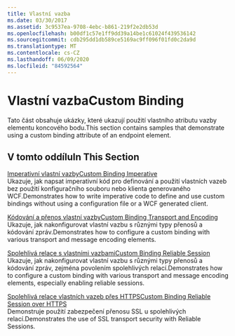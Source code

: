 ```yaml
---
title: Vlastní vazba
ms.date: 03/30/2017
ms.assetid: 3c9537ea-9708-4ebc-b861-219f2e2db53d
ms.openlocfilehash: b00df1c57e1ff9dd39a14be1c61024f439536142
ms.sourcegitcommit: cdb295dd1db589ce5169ac9ff096f01fd0c2da9d
ms.translationtype: MT
ms.contentlocale: cs-CZ
ms.lasthandoff: 06/09/2020
ms.locfileid: "84592564"
---
```

# <a name="custom-binding"></a><span data-ttu-id="81b1e-102">Vlastní vazba</span><span class="sxs-lookup"><span data-stu-id="81b1e-102">Custom Binding</span></span>
<span data-ttu-id="81b1e-103">Tato část obsahuje ukázky, které ukazují použití vlastního atributu vazby elementu koncového bodu.</span><span class="sxs-lookup"><span data-stu-id="81b1e-103">This section contains samples that demonstrate using a custom binding attribute of an endpoint element.</span></span>  
  
## <a name="in-this-section"></a><span data-ttu-id="81b1e-104">V tomto oddílu</span><span class="sxs-lookup"><span data-stu-id="81b1e-104">In This Section</span></span>  
 [<span data-ttu-id="81b1e-105">Imperativní vlastní vazby</span><span class="sxs-lookup"><span data-stu-id="81b1e-105">Custom Binding Imperative</span></span>](custom-binding-imperative.md)  
 <span data-ttu-id="81b1e-106">Ukazuje, jak napsat imperativní kód pro definování a použití vlastních vazeb bez použití konfiguračního souboru nebo klienta generovaného WCF.</span><span class="sxs-lookup"><span data-stu-id="81b1e-106">Demonstrates how to write imperative code to define and use custom bindings without using a configuration file or a WCF generated client.</span></span>  
  
 [<span data-ttu-id="81b1e-107">Kódování a přenos vlastní vazby</span><span class="sxs-lookup"><span data-stu-id="81b1e-107">Custom Binding Transport and Encoding</span></span>](custom-binding-transport-and-encoding.md)  
 <span data-ttu-id="81b1e-108">Ukazuje, jak nakonfigurovat vlastní vazbu s různými typy přenosů a kódování zpráv.</span><span class="sxs-lookup"><span data-stu-id="81b1e-108">Demonstrates how to configure a custom binding with various transport and message encoding elements.</span></span>  
  
 [<span data-ttu-id="81b1e-109">Spolehlivá relace s vlastními vazbami</span><span class="sxs-lookup"><span data-stu-id="81b1e-109">Custom Binding Reliable Session</span></span>](custom-binding-reliable-session.md)  
 <span data-ttu-id="81b1e-110">Ukazuje, jak nakonfigurovat vlastní vazbu s různými typy přenosů a kódování zpráv, zejména povolením spolehlivých relací.</span><span class="sxs-lookup"><span data-stu-id="81b1e-110">Demonstrates how to configure a custom binding with various transport and message encoding elements, especially enabling reliable sessions.</span></span>  
  
 [<span data-ttu-id="81b1e-111">Spolehlivá relace vlastních vazeb přes HTTPS</span><span class="sxs-lookup"><span data-stu-id="81b1e-111">Custom Binding Reliable Session over HTTPS</span></span>](custom-binding-reliable-session-over-https.md)  
 <span data-ttu-id="81b1e-112">Demonstruje použití zabezpečení přenosu SSL u spolehlivých relací.</span><span class="sxs-lookup"><span data-stu-id="81b1e-112">Demonstrates the use of SSL transport security with Reliable Sessions.</span></span>

